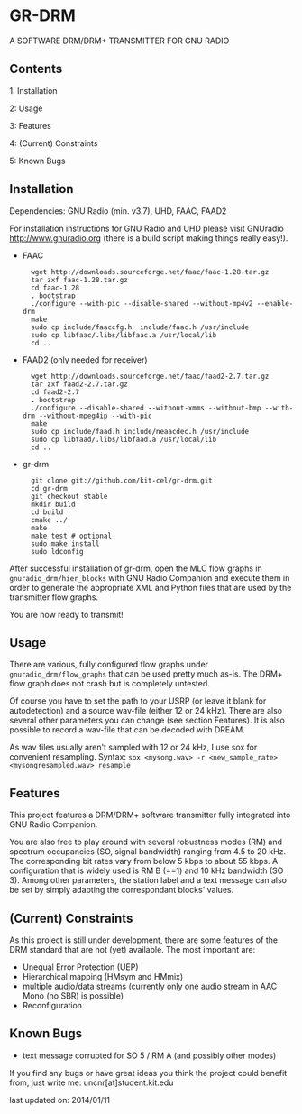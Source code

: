GR-DRM
======

A SOFTWARE DRM/DRM+ TRANSMITTER FOR GNU RADIO

Contents
--------

1: Installation

2: Usage

3: Features

4: (Current) Constraints

5: Known Bugs


Installation
------------

Dependencies: GNU Radio (min. v3.7), UHD, FAAC, FAAD2

For installation instructions for GNU Radio and UHD please visit 
GNUradio http://www.gnuradio.org (there is a build script making things really easy!).

- FAAC	

		wget http://downloads.sourceforge.net/faac/faac-1.28.tar.gz
		tar zxf faac-1.28.tar.gz
		cd faac-1.28
		. bootstrap
		./configure --with-pic --disable-shared --without-mp4v2 --enable-drm
		make
		sudo cp include/faaccfg.h  include/faac.h /usr/include
		sudo cp libfaac/.libs/libfaac.a /usr/local/lib
		cd ..
		
- FAAD2	(only needed for receiver)

		wget http://downloads.sourceforge.net/faac/faad2-2.7.tar.gz
		tar zxf faad2-2.7.tar.gz
		cd faad2-2.7
		. bootstrap
		./configure --disable-shared --without-xmms --without-bmp --with-drm --without-mpeg4ip --with-pic
		make
		sudo cp include/faad.h include/neaacdec.h /usr/include
		sudo cp libfaad/.libs/libfaad.a /usr/local/lib
		cd ..
		
- gr-drm	

		git clone git://github.com/kit-cel/gr-drm.git
		cd gr-drm
		git checkout stable
		mkdir build
		cd build
		cmake ../
		make
		make test # optional
		sudo make install
		sudo ldconfig

After successful installation of gr-drm, open the MLC flow graphs in `gnuradio_drm/hier_blocks` 
with GNU Radio Companion and execute them in order to generate the appropriate 
XML and Python files that are used by the transmitter flow graphs.
 
You are now ready to transmit!
				
		
Usage
-----

There are various, fully configured flow graphs under `gnuradio_drm/flow_graphs` 
that can be used pretty much as-is. The DRM+ flow graph does not crash but is
completely untested.

Of course you have to set the path to your USRP (or leave it blank for 
autodetection) and a source wav-file (either 12 or 24 kHz). There are also 
several other parameters you can change (see section Features). It is also 
possible to record a wav-file that can be decoded with DREAM.

As wav files usually aren't sampled with 12 or 24 kHz, I use sox for convenient
resampling.
Syntax: `sox <mysong.wav> -r <new_sample_rate> <mysongresampled.wav> resample`


Features
--------

This project features a DRM/DRM+ software transmitter fully integrated into GNU Radio
Companion.

You are also free to play around with several robustness modes (RM) and spectrum 
occupancies (SO, signal bandwidth) ranging from 4.5 to 20 kHz. The corresponding
bit rates vary from below 5 kbps to about 55 kbps. A configuration that is widely
used is RM B (==1) and 10 kHz bandwidth (SO 3). Among other parameters, the
station label and a text message can also be set by simply adapting the 
correspondant blocks' values.


(Current) Constraints
---------------------

As this project is still under development, there are some features of the DRM
standard that are not (yet) available. The most important are:

- Unequal Error Protection (UEP)
- Hierarchical mapping (HMsym and HMmix)
- multiple audio/data streams (currently only one audio stream in AAC Mono (no 
  SBR) is possible)
- Reconfiguration


Known Bugs
----------

- text message corrupted for SO 5 / RM A (and possibly other modes) 

If you find any bugs or have great ideas you think the project could benefit 
from, just write me: uncnr[at]student.kit.edu

last updated on: 2014/01/11
